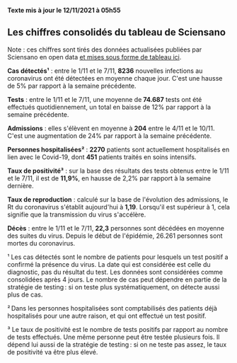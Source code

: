 <strong>Texte mis à jour le 12/11/2021 à 05h55</strong><h2>Les chiffres consolidés du tableau de Sciensano</h2><p>Note : ces chiffres sont tirés des données actualisées publiées par Sciensano en open data <a href='https://datastudio.google.com/embed/u/0/reporting/c14a5cfc-cab7-4812-848c-0369173148ab/page/ZwmOB_blank'>et mises sous forme de tableau ici</a>.<p><strong>Cas détectés¹</strong> : entre le 1/11 et le 7/11,<strong> 8236</strong> nouvelles infections au coronavirus ont été détectées en moyenne chaque jour. C'est une hausse de 5% par rapport à la semaine précédente.<p><strong>Tests</strong> : entre le 1/11 et le 7/11, une moyenne de<strong> 74.687</strong> tests ont été effectués quotidiennement, un total en baisse de 12% par rapport à la semaine précédente.<p><strong>Admissions</strong> : elles s'élèvent en moyenne à <strong> 204</strong> entre le 4/11 et le 10/11. C'est une augmentation de 24% par rapport à la semaine précédente.<p><strong>Personnes hospitalisées²</strong> : <strong>2270</strong> patients sont actuellement hospitalisés en lien avec le Covid-19, dont <strong>451</strong> patients traités en soins intensifs.<p><strong>Taux de positivité³</strong> : sur la base des résultats des tests obtenus entre le 1/11 et le 7/11, il est de <strong>11,9%</strong>, en hausse de 2,2% par rapport à la semaine dernière.<p><strong>Taux de reproduction</strong> : calculé sur la base de l'évolution des admissions, le Rt du coronavirus s'établit aujourd'hui à <strong>1,19</strong>. Lorsqu'il est supérieur à 1, cela signifie que la transmission du virus s'accélère.<p><strong>Décès</strong> : entre le 1/11 et le 7/11,<strong> 22,3</strong> personnes sont décédées en moyenne des suites du virus. Depuis le début de l'épidémie, 26.261 personnes sont mortes du coronavirus.<p>¹ Les cas détectés sont le nombre de patients pour lesquels un test positif a confirmé la présence du virus. La date qui est considérée est celle du diagnostic, pas du résultat du test. Les données sont considérées comme consolidées après 4 jours. Le nombre de cas peut dépendre en partie de la stratégie de testing : si on teste plus systématiquement, on détecte aussi plus de cas.<p>² Dans les personnes hospitalisées sont comptabilisés des patients déjà hospitalisés pour une autre raison, et qui ont effectué un test positif.<p>³ Le taux de positivité est le nombre de tests positifs par rapport au nombre de tests effectués. Une même personne peut être testée plusieurs fois. Il dépend lui aussi de la stratégie de testing : si on ne teste pas assez, le taux de positivité va être plus élevé.